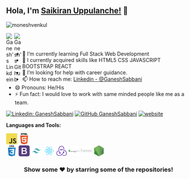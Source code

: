 ## Hola, I'm [Saikiran Uppulanche!](https://saikiranuppulancheportfolio.netlify.app/) 👋

<p align="left"> <img src="https://komarev.com/ghpvc/?username=iampawan&label=Views&color=blue&style=plastic" alt="moneshvenkul" /> </p>


<a href="https://www.linkedin.com/in/saikiran-uppulanche-a951081a5/">
  <img align="left" alt="Ganesh's Linkdein" width="22px" src="https://cdn.jsdelivr.net/npm/simple-icons@v3/icons/linkedin.svg" />
</a>
<a href="https://github.com/SaikiranUppulanche">
  <img align="left" alt="Ganesh's Github" width="22px" src="https://cdn.jsdelivr.net/npm/simple-icons@v3/icons/github.svg" />
</a>

<br/>
<br/>



- 🔭 I’m currently learning Full Stack Web Development
- 🌱 I currently acquired skills like HTML5 CSS JAVASCRIPT BOOTSTRAP REACT 
- 🤔 I’m looking for help with career guidance.
- 📫 How to reach me: [Linkedin - @GaneshSabbani](https://www.linkedin.com/in/saikiran-uppulanche-a951081a5/) 
- 😄 Pronouns: He/His
- ⚡ Fun fact: I would love to work with same minded people like me as a team.

[![Linkedin: GaneshSabbani](https://img.shields.io/badge/-GaneshSabbani-blue?style=flat-square&logo=Linkedin&logoColor=white&link=https://www.linkedin.com/in/ganesh-sabbani63/)](https://www.linkedin.com/in/saikiran-uppulanche-a951081a5/)
[![GitHub GaneshSabbani](https://img.shields.io/github/followers/iampawan?label=FollowMeHere&style=social)](https://github.com/SaikiranUppulanche)
[![website](https://img.shields.io/badge/PortfolioWebsite-GaneshSabbani.live-2648ff?style=flat-square&logo=google-chrome)](https://saikiranuppulancheportfolio.netlify.app/)


**Languages and Tools:**  

<code><img height="30" src="https://raw.githubusercontent.com/github/explore/80688e429a7d4ef2fca1e82350fe8e3517d3494d/topics/javascript/javascript.png"></code>
<code><img height="30" src="https://raw.githubusercontent.com/github/explore/80688e429a7d4ef2fca1e82350fe8e3517d3494d/topics/html/html.png"></code>  
<code><img height="30" src="https://raw.githubusercontent.com/github/explore/80688e429a7d4ef2fca1e82350fe8e3517d3494d/topics/css/css.png"></code>
<code><img height="30" src="https://raw.githubusercontent.com/github/explore/80688e429a7d4ef2fca1e82350fe8e3517d3494d/topics/bootstrap/bootstrap.png"></code>
<code><img height="30" src="https://raw.githubusercontent.com/github/explore/80688e429a7d4ef2fca1e82350fe8e3517d3494d/topics/tailwind/tailwind.png"></code>
<code><img height="30" src="https://raw.githubusercontent.com/github/explore/80688e429a7d4ef2fca1e82350fe8e3517d3494d/topics/react/react.png"></code>
<code><img height="30" src="https://raw.githubusercontent.com/github/explore/80688e429a7d4ef2fca1e82350fe8e3517d3494d/topics/redux/redux.png"></code>
<code><img height="30" src="https://raw.githubusercontent.com/github/explore/80688e429a7d4ef2fca1e82350fe8e3517d3494d/topics/mongodb/mongodb.png"></code>
<code><img height="30" src="https://raw.githubusercontent.com/github/explore/80688e429a7d4ef2fca1e82350fe8e3517d3494d/topics/express/express.png"></code>
<code><img height="30" src="https://raw.githubusercontent.com/github/explore/80688e429a7d4ef2fca1e82350fe8e3517d3494d/topics/nodejs/nodejs.png"></code>



<div align="center">

### Show some ❤ by starring some of the repositories!

</div>

